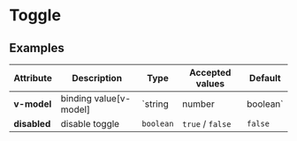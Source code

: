 # Toggle

## Examples

<ex-code name="ex-toggle-basic"/></ex-code>

<ex-code name="ex-toggle-disabled"/></ex-code>

<ex-footer edit-link="https://github.com/zeit-ui/vue/edit/master/docs/zh-cn/components/toogle.md">

| Attribute | Description | Type | Accepted values | Default
| ---------- | ---------- | ---- |  -------------- | ------ |
| **v-model** | binding value[v-model] | `string | number | boolean` | - | - |
| **disabled** | disable toggle | `boolean` | `true` / `false` | `false` |

</ex-footer>
